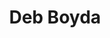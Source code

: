 ---
layout: layouts/profile.liquid
title: Deb Boyda
id: deb_boyda
prefix: 
first: Deb
middle: 
last: Boyda
suffix: 
currentTitle: Corporate Board Director and Former CEO of Isobar/Dentsu International
currentOrg: Corporate Board Director&#58; Paya (NASDAQ&#58; Paya); Trustmark Benefits; Wells Enterprises
bio: Transformational President/CEO and Independent Board Director Delivering Value Creation for Companies in Complex Business Situations.<br /><br />Deb Boyda is an experienced board director and former CEO with a track record of helping companies digitize their businesses through technology enabled customer experiences and e-commerce solutions. Deb advises organizations on digital strategy, customer experience planning and delivery of digital transformations that generate millions in new value for organizations. She has a breadth of industry knowledge, advising senior executives across manufacturing, financial services, retail, travel &amp; hospitality, and consumer products on their digital transformations. A purpose driven executive, Deb has a passion for human capital management and is acknowledged for her ability to build ‘whole brained’ high performing teams.<br /><br />Deb is a board director for Wells Enterprises, a $2B privately owned manufacturing company specializing in branded and private label ice cream. As a pedigreed marketing executive, Deb brings her deep understanding of customer behavior and contemporary tools, that are essential to creating high impact customer experiences in the digital economy, into the board room. She is Chairwoman of the Compensation and Talent Management Committee, where she focuses on guiding Wells’ executive performance standards and compensation plans. She also serves on the Nominating &amp; Governance and the Audit committees with Wells.<br /><br />Deb is also a board director at Trustmark Benefits, a national employee benefits company with $2.5B in assets and an A- (excellent) rating by A.M. Best. Deb serves on both the Audit and Compensation committees with Trustmark and brings both the voice of the customer as well as her digital acumen into board discussions as Trustmark solves complex employee benefit problems.<br /><br />In addition, Deb is a board director for Paya (NASDAQ&#58; Paya.) Paya is a leading provider of integrated payment and frictionless commerce solutions that help customers accept and make payments, expedite receipt of money, and increase operating efficiencies. Paya processes over $40B of annual payment volume, making it a top provider of payment processing in the US. Deb serves on the Compensation Committee with Paya.<br /><br />Deb is also a board director and Treasurer for The Chicago Network, an organization of Chicago’s most influential women leaders dedicated to the empowerment of women in business, and she is a member of National Association of Corporate Directors and Women Corporate Directors.<br /><br />As the former CEO of Isobar/Dentsu International Deb was responsible for the revenue, profit, and strategic vision of the $200M digital firm. There, Deb served on Dentsu’s North American Executive Leadership team.<br /><br />As CEO of Isobar, Deb executed a business turnaround, reversing a 5-year profit decline while acquiring and successfully integrating an independent $50MM e-commerce company to amplify the core offerings of Isobar US. Deb also established Isobar Public Sector, a stand-alone business dedicated to providing technology and CX solutions for the US Government in a security cleared environment. She architected the vision, strategy, and M&amp;A approach for this new entity. She led Isobar’s Government Security Council and was Executive Chair of the Isobar Public Sector Board of Directors.<br /><br />In 2014, Deb became President at Razorfish/Publicis. There, Deb led the turnaround of the business, driving $40MM in new revenue by acquiring customers seeking to digitize their businesses to compete in the new economy. Deb also successfully integrated Razorfish with a newly acquired technology firm, Sapient, into a single business and served on the North American ELT. Upon accepting the CEO role at Isobar, Razorfish had grown into a thriving $265MM digitally focused professional services business with a vastly expanded portfolio of clients.<br /><br />Previously, Deb was the Vice President/General Manager of a $350MM business unit at Beam Global Spirits &amp; Wine. Her focus was the growth of a ‘new ventures’ portfolio of acquired brands. With full P&amp;L responsibility, Deb led the repositioning, integration and expansion of numerous spirits brands into Beam while accelerating the innovation pipeline in the company. This resulted in Beam’s entry into the wine category and the creation of new businesses targeting diverse consumers. During her tenure Deb brought contemporary marketing acumen to the organization, resulting in consistent double-digit profit growth.<br /><br />Deb holds BA from Harvard University and an MSA from Northwestern University. She resides in Chicago.
linkedin: https://www.linkedin.com/in/debboyda/
tiktok: 
twitter: 
aboutme: 
insta: 
orgURL: 
snapchat: 
personalURL: 
smallHeadshotURL: assets/images/headshots/10.31.19%20DebCorporatePortrait2Color%5B1%5D%20copy_converted_scaled.avif
originalHeadshotURL: assets/images/headshots/10.31.19%20DebCorporatePortrait2Color%5B1%5D%20copy_converted_scaled.avif
tags-experience: 
 - B2B
 - B2C
 - DEI
 - Digital
 - Digital Transformation
 - Mergers & Acquisitions
 - Marketing
 - P&L&#58; $0-$500M
 - P&L&#58; $1B+
 - Private Companies
 - Public Companies
 - Transformational and Growth
 - Turnaround
 - B2B
 - B2C
 - Business Development
 - Corporate Development
 - Digital
 - Digital Transformation
 - Global
 - Governance
 - Mergers & Acquisitions
 - Marketing
 - P&L&#58; $0-$500M
 - Private Companies
 - Public Companies
 - Transformational and Growth
 - Turnaround
tags-current-industries: 
 - Advertising
 - Beverage and Tobacco Product Manufacturing
 - Consulting
 - Corporate Directorships
 - Finance and Insurance
 - Fitness
 - Food Manufacturing
 - Goods-Producing Industries
 - Government
 - Insurance Carriers and Related Activities
 - Manufacturing
 - Marketing/Sales
 - Private Equity
 - Professional and Business Services
 - Technology
tags-current-position: 
tags-past-industries: 
 - Advertising
 - Beverage and Tobacco Product Manufacturing
 - Consulting
 - Corporate Directorships
 - Food Manufacturing
 - Goods-Producing Industries
 - Manufacturing
 - Marketing/Sales
 - Professional and Business Services
 - Professional, Scientific, and Technical Services
 - Retail Trade
 - Technology
tags-past-position: 
 - CEO / Chief Executive Officer
tags-current-board-service: 
    - Corporate Private
    - Corporate Public
    - Nonprofit
tags-past-board-service: 
    - Corporate Public
boards-current-corporate-private: 
 - Wells Enterprises, 
 - Trustmark Benefits, 
boards-current-corporate-public: 
 - Paya (NASDAQ&#58;Paya), 
boards-current-nonprofit: 
 - The Chicago Network, 
boards-current-privateequity: 
boards-current-spac: 
boards-current-vc: 
boards-past-corporate-private: 
boards-past-corporate-public: 
 - Isobar/Executive Chair, 
boards-past-nonprofit: 
boards-past-privateequity: 
boards-past-spac: 
boards-past-vc: 
---